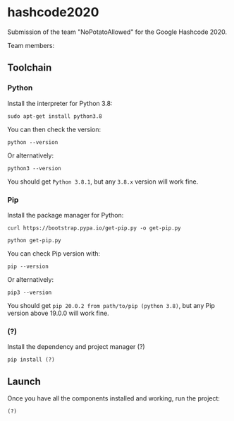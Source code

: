 # hashcode2020
Submission of the team "NoPotatoAllowed" for the Google Hashcode 2020.

Team members:

## Toolchain

### Python

Install the interpreter for Python 3.8:
```
sudo apt-get install python3.8
```

You can then check the version:
```
python --version
```

Or alternatively:
```
python3 --version
```

You should get `Python 3.8.1`, but any `3.8.x` version will work fine.

### Pip

Install the package manager for Python:
```
curl https://bootstrap.pypa.io/get-pip.py -o get-pip.py
```
```
python get-pip.py
```

You can check Pip version with:
```
pip --version
```

Or alternatively:
```
pip3 --version
```

You should get `pip 20.0.2 from path/to/pip (python 3.8)`, but any Pip version above 19.0.0 will work fine.

### (?)

Install the dependency and project manager (?)
```
pip install (?)
```

## Launch

Once you have all the components installed and working, run the project:
```
(?)
```
